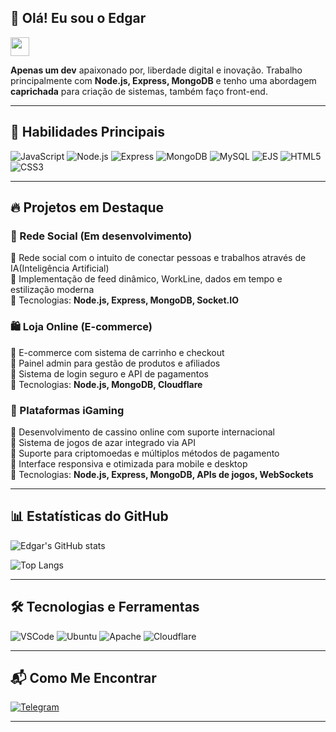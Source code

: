 ## 👋 Olá! Eu sou o Edgar

<img src="https://media.giphy.com/media/hvRJCLFzcasrR4ia7z/giphy.gif" width="30px">

 **Apenas um dev** apaixonado por, liberdade digital e inovação. Trabalho principalmente com **Node.js, Express, MongoDB** e tenho uma abordagem **caprichada** para criação de sistemas, também faço front-end.

---

## 🚀 Habilidades Principais

![JavaScript](https://img.shields.io/badge/JavaScript-F7DF1E?style=for-the-badge&logo=javascript&logoColor=black)
![Node.js](https://img.shields.io/badge/Node.js-339933?style=for-the-badge&logo=node.js&logoColor=white)
![Express](https://img.shields.io/badge/Express-000000?style=for-the-badge&logo=express&logoColor=white)
![MongoDB](https://img.shields.io/badge/MongoDB-4EA94B?style=for-the-badge&logo=mongodb&logoColor=white)
![MySQL](https://img.shields.io/badge/MySQL-4479A1?style=for-the-badge&logo=mysql&logoColor=white)
![EJS](https://img.shields.io/badge/EJS-FFCA28?style=for-the-badge&logo=javascript&logoColor=black)
![HTML5](https://img.shields.io/badge/HTML5-E34F26?style=for-the-badge&logo=html5&logoColor=white)
![CSS3](https://img.shields.io/badge/CSS3-1572B6?style=for-the-badge&logo=css3&logoColor=white)

---

## 🔥 Projetos em Destaque

### **📌 Rede Social (Em desenvolvimento)**  
🔹 Rede social com o intuito de conectar pessoas e trabalhos através de IA(Inteligência Artificial)   
🔹 Implementação de feed dinâmico, WorkLine, dados em tempo e estilização moderna  
🔹 Tecnologias: **Node.js, Express, MongoDB, Socket.IO**

### **🛍️ Loja Online (E-commerce)**  
🔹 E-commerce com sistema de carrinho e checkout  
🔹 Painel admin para gestão de produtos e afiliados  
🔹 Sistema de login seguro e API de pagamentos  
🔹 Tecnologias: **Node.js, MongoDB, Cloudflare**

### **🎰 Plataformas iGaming**   
🔹 Desenvolvimento de cassino online com suporte internacional  
🔹 Sistema de jogos de azar integrado via API  
🔹 Suporte para criptomoedas e múltiplos métodos de pagamento  
🔹 Interface responsiva e otimizada para mobile e desktop  
🔹 Tecnologias: **Node.js, Express, MongoDB, APIs de jogos, WebSockets**

---

## 📊 Estatísticas do GitHub

![Edgar's GitHub stats](https://github-readme-stats.vercel.app/api?username=edgarzzin&show_icons=true&theme=radical)

![Top Langs](https://github-readme-stats.vercel.app/api/top-langs/?username=edgarzzin&layout=compact&theme=radical)

---

## 🛠️ Tecnologias e Ferramentas

![VSCode](https://img.shields.io/badge/VS%20Code-007ACC?style=for-the-badge&logo=visual-studio-code&logoColor=white)
![Ubuntu](https://img.shields.io/badge/Ubuntu-E95420?style=for-the-badge&logo=ubuntu&logoColor=white)
![Apache](https://img.shields.io/badge/Apache-D22128?style=for-the-badge&logo=apache&logoColor=white)
![Cloudflare](https://img.shields.io/badge/Cloudflare-F38020?style=for-the-badge&logo=cloudflare&logoColor=white)

---

## 📬 Como Me Encontrar

[![Telegram](https://img.shields.io/badge/telegram-0A66C2?style=for-the-badge&logo=telegram&logoColor=white)](https://t.me/edgarzzin/)

---
